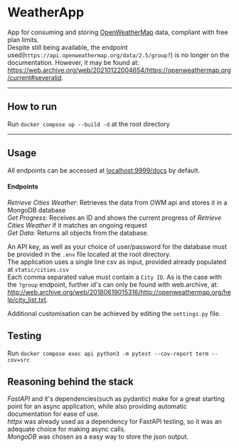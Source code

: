 # WeatherApp


App for consuming and storing [OpenWeatherMap](https://openweathermap.org) data, compliant with free plan limits.\
Despite still being available, the endpoint used(`https://api.openweathermap.org/data/2.5/group?`) is no longer on the documentation. However, it may be found at:\
<https://web.archive.org/web/20210122004654/https://openweathermap.org/current#severalid>.

***
## How to run

Run `docker compose up --build -d` at the root directory
***
## Usage

All endpoints can be accessed at <localhost:9999/docs> by default.

#### Endpoints

*Retrieve Cities Weather*: Retrieves the data from OWM api and stores it in a MongoDB database\
*Get Progress*: Receives an ID and shows the current progress of *Retrieve Cities Weather* if it matches an ongoing request\
*Get Data*: Returns all objects from the database.

An API key, as well as your choice of user/password for the database must be provided in the `.env` file located at the root directory.\
The application uses a single line csv as input, provided already populated at `static/cities.csv`\
Each comma separated value must contain a `City ID`.
As is the case with the `?group` endpoint, further id's can only be found with web.archive, at:\
<http://web.archive.org/web/20180619015316/http://openweathermap.org/help/city_list.txt>.

Additional customisation can be achieved by editing the `settings.py` file.

## Testing

Run `docker compose exec api python3 -m pytest --cov-report term --cov=src`

## Reasoning behind the stack
*FastAPI* and it's dependencies(such as pydantic) make for a great starting point for an async application,
while also providing automatic documentation for ease of use.\
*httpx* was already used as a dependency for FastAPI testing, so it was an adequate choice for making async calls.\
*MongoDB* was chosen as a easy way to store the json output.